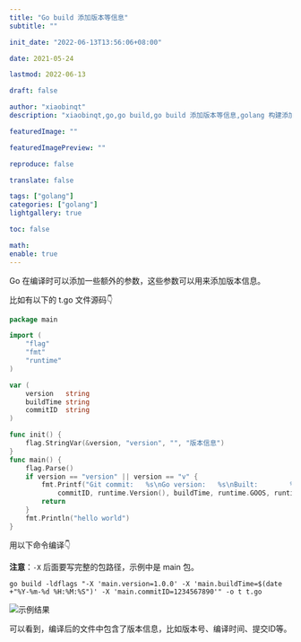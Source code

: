 ```yaml
---
title: "Go build 添加版本等信息"
subtitle: ""

init_date: "2022-06-13T13:56:06+08:00"

date: 2021-05-24

lastmod: 2022-06-13

draft: false

author: "xiaobinqt"
description: "xiaobinqt,go,go build,go build 添加版本等信息,golang 构建添加额外的参数"

featuredImage: ""

featuredImagePreview: ""

reproduce: false

translate: false

tags: ["golang"]
categories: ["golang"]
lightgallery: true

toc: false

math:
enable: true
---
```


<!-- author： xiaobinqt -->
<!-- email： xiaobinqt@163.com -->
<!-- https://xiaobinqt.github.io -->
<!-- https://www.xiaobinqt.cn -->


Go 在编译时可以添加一些额外的参数，这些参数可以用来添加版本信息。

比如有以下的 t.go 文件源码:point_down:

```go
package main

import (
	"flag"
	"fmt"
	"runtime"
)

var (
	version   string
	buildTime string
	commitID  string
)

func init() {
	flag.StringVar(&version, "version", "", "版本信息")
}
func main() {
	flag.Parse()
	if version == "version" || version == "v" {
		fmt.Printf("Git commit:   %s\nGo version:   %s\nBuilt:        %s\nOS/Arch:      %s/%s\n ",
			commitID, runtime.Version(), buildTime, runtime.GOOS, runtime.GOARCH)
		return
	}
	fmt.Println("hello world")
}


```

用以下命令编译:point_down:

**注意**：`-X` 后面要写完整的包路径，示例中是 main 包。

```shell
go build -ldflags "-X 'main.version=1.0.0' -X 'main.buildTime=$(date +"%Y-%m-%d %H:%M:%S")' -X 'main.commitID=1234567890'" -o t t.go
```

![示例结果](https://cdn.xiaobinqt.cn/xiaobinqt.io/20220613/4d68fd3e1a534653a83c099a30079ea9.png?imageView2/0/q/75|watermark/2/text/eGlhb2JpbnF0/font/dmlqYXlh/fontsize/1000/fill/IzVDNUI1Qg==/dissolve/52/gravity/SouthEast/dx/15/dy/15 '示例结果')

可以看到，编译后的文件中包含了版本信息，比如版本号、编译时间、提交ID等。


